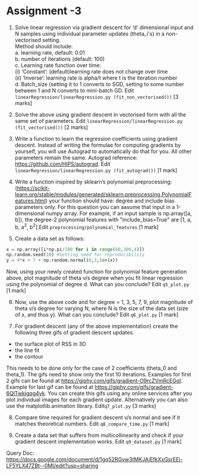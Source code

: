 # Assignment -3 
1. Solve linear regression via gradient descent for ‘d’ dimensional input and N samples using individual parameter updates
(theta_i's) in a non-vectorised setting.\
  Method should include: \
    a. learning rate, default: 0.01 \
    b. number of iterations (default: 100) \
    c. Learning rate function over time: \
      (i) ‘Constant’: (default)learning rate does not change over time \
      (ii) ‘Inverse’: learning rate is alpha/t where t is the iteration number \
    d. Batch_size (setting it to 1 converts to SGD, setting to some number between 1 and N converts to mini-batch GD. 
     Edit `linearRegression/linearRegression.py (fit_non_vectorised())` [3 marks]
  
2. Solve the above using gradient descent in vectorised form with all the same set of parameters. Edit `linearRegression/linearRegression.py (fit_vectorised())` [2 marks]

3. Write a function to learn the regression coefficients using gradient descent. Instead of writing the formulae for computing gradients by yourself, you will use Autograd to automatically do that for you. All other parameters remain the same. 
Autograd reference: https://github.com/HIPS/autograd. Edit `linearRegression/linearRegression.py (fit_autograd())` [1 mark]


4. Write a function inspired by sklearn’s polynomial preprocessing: (https://scikit-learn.org/stable/modules/generated/sklearn.preprocessing.PolynomialFeatures.html) your function should have: degree and include bias parameters only. For this question you can aasume that input in a 1-dimensional numpy array.  For example, if an input sample is  np.array([a, b]), the degree-2 polynomial features with "include_bias=True" are [1, a, b, a<sup>2</sup>, b<sup>2</sup>].Edit
`preprocessing/polynomial_features` [1 mark]

5. Create a data set as follows: 
```python
x = np.array([i*np.pi/180 for i in range(60,300,4)]) 
np.random.seed(10) #Setting seed for reproducibility 
y = 4*x + 7 + np.random.normal(0,3,len(x)) 
```
Now, using your newly created function for polynomial feature generation above, plot magnitude of theta v/s degree when you fit
linear regression using the polynomial of degree d. What can you conclude? Edit `q5_plot.py` [1 mark] 


6. Now, use the above code and for degree = 1, 3, 5, 7, 9, plot magnitude of theta v/s degree for varying N, where N is the size of
the data set (size of x, and thus y). What can you conclude? Edit `q6_plot.py` [1 mark]


7. For gradient descent (any of the above implementation) create the following three gifs of gradient descent updates.
- the surface plot of RSS in 3D 
- the line fit
- the contour

This needs to be done only for the case of 2 coefficients (theta_0 and theta_1). 
The gifs need to show only the first 10 iterations. 
Examples for first 2 gifs can be found at https://giphy.com/gifs/gradient-O9rcZVmRcEGqI. 
Example for last gif can be found at https://giphy.com/gifs/gradient-6QlTwkigqg4yk. 
You can create this gifs using any online services after you plot individual images for each gradient update.
Alternatively you can also use the matplotlib.animation library. Edit`q7_plot.py` [3 marks]


8. Compare time required for gradient descent v/s normal and see if it matches theoretical numbers. Edit `q8_compare_time.py`
[1 mark]

9. Create a data set that suffers from multicollinearity and check if your gradient descent implementation works. Edit
`q9_dataset.py` [1 mark]


Query Doc: https://docs.google.com/document/d/1gq52RGvw3tMKJAiEfkXxGsrEEj-LF5YLX47ZBt--0MI/edit?usp=sharing

